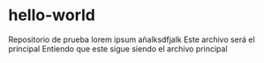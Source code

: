 # hello-world
Repositorio de prueba
lorem ipsum añalksdfjalk
Este archivo será el principal
Entiendo que este sigue siendo el archivo principal
